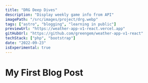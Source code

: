 ```yaml
---
title: "DRG Deep Dives"
description: "Display weekly game info from API"
imagePath: "/src/images/project/drg.webp"
tags: ["astro", "blogging", "learning in public"]
previewUrl: "https://weather-app-v1-react.vercel.app"
gitHubUrl: "https://github.com/greengem/weather-app-v1-react"
techStack: ["php", "bootstrap"]
date: "2022-09-23"
isExperimental: true
---
```


# My First Blog Post

